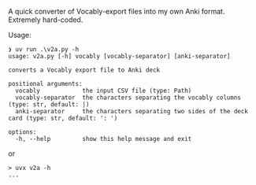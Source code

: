 A quick converter of Vocably-export files into my own Anki format.  Extremely hard-coded.

Usage:

```
❯ uv run .\v2a.py -h
usage: v2a.py [-h] vocably [vocably-separator] [anki-separator]

converts a Vocably export file to Anki deck

positional arguments:
  vocably            the input CSV file (type: Path)
  vocably-separator  the characters separating the vocably columns (type: str, default: |)
  anki-separator     the characters separating two sides of the deck card (type: str, default: ': ')

options:
  -h, --help         show this help message and exit
```

or 
```
> uvx v2a -h
...
```